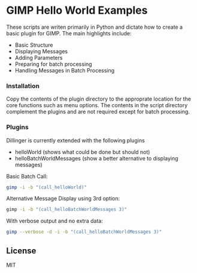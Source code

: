 # GIMP Hello World Examples

These scripts are writen primarily in Python and dictate how to create a basic plugin for GIMP. The main highlights include:

  - Basic Structure
  - Displaying Messages
  - Adding Parameters
  - Preparing for batch processing
  - Handling Messages in Batch Processing

### Installation

Copy the contents of the plugin directory to the approprate location for the core functions such as menu options. The contents in the script directory complement the plugins and are not required except for batch processing.

### Plugins

Dillinger is currently extended with the following plugins

* helloWorld (shows what could be done but should not)
* helloBatchWorldMessages (show a better alternative to displaying messages)

Basic Batch Call:
```sh
gimp -i -b "(call_helloWorld)"
```

Alternative Message Display using 3rd option:
```cmd
gimp -i -b "(call_helloBatchWorldMessages 3)"
```

With verbose output and no extra data:
```sh
gimp --verbose -d -i -b "(call_helloBatchWorldMessages 3)"
```

License
----

MIT
